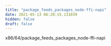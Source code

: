 ```yaml
---
title: "package_feeds_packages_node-ffi-napi"
date: 2021-05-13 06:20:15.131039
hidden: false
draft: false
---
```


x86/64/package_feeds_packages_node-ffi-napi

